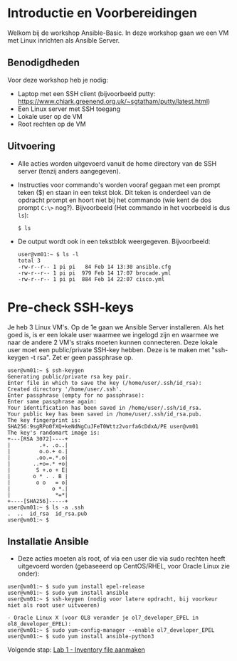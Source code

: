 # Introductie en Voorbereidingen
Welkom bij de workshop Ansible-Basic. In deze workshop gaan we een  VM met Linux inrichten als Ansible Server.  

## Benodigdheden
Voor deze workshop heb je nodig:
- Laptop met een SSH client (bijvoorbeeld putty: https://www.chiark.greenend.org.uk/~sgtatham/putty/latest.html)
- Een Linux server met SSH toegang
- Lokale user op de VM
- Root rechten op de VM

## Uitvoering
- Alle acties worden uitgevoerd vanuit de home directory van de SSH server (tenzij anders aangegeven).
- Instructies voor commando's worden vooraf gegaan met een prompt teken ($) en staan in een tekst blok. Dit teken is onderdeel van de opdracht prompt en hoort niet bij het commando (wie kent de dos prompt ``C:\>`` nog?). Bijvoorbeeld (Het commando in het voorbeeld is dus ``ls``):

  ``$ ls``
  
- De output wordt ook in een tekstblok weergegeven. Bijvoorbeeld:
  ```
  user@vm01:~ $ ls -l
  total 3
  -rw-r--r-- 1 pi pi   84 Feb 14 13:30 ansible.cfg
  -rw-r--r-- 1 pi pi  979 Feb 14 17:07 brocade.yml
  -rw-r--r-- 1 pi pi  884 Feb 14 22:07 cisco.yml
  ```
  
 # Pre-check SSH-keys
 Je heb 3 Linux VM's. Op de 1e gaan we Ansible Server installeren. Als het goed is, is er een lokale user waarmee we ingelogd zijn en waarmee we naar de andere 2 VM's straks moeten kunnen connecteren. Deze lokale user moet een public/private SSH-key hebben. Deze is te maken met "ssh-keygen -t rsa". Zet er geen passphrase op.
   ```
user@vm01:~ $ ssh-keygen
Generating public/private rsa key pair.
Enter file in which to save the key (/home/user/.ssh/id_rsa):
Created directory '/home/user/.ssh'.
Enter passphrase (empty for no passphrase):
Enter same passphrase again:
Your identification has been saved in /home/user/.ssh/id_rsa.
Your public key has been saved in /home/user/.ssh/id_rsa.pub.
The key fingerprint is:
SHA256:9sgRPo0fXQ+keNdNgCuJFeT0Wttz2vorfa6cDdxA/PE user@vm01
The key's randomart image is:
+---[RSA 3072]----+
|         .+. .o..|
|         o.o.+ o.|
|        .oo.=.*.o|
|       ..+o=.* +o|
|        S +.o + E|
|       o * . . B |
|        o o   = o|
|             o *.|
|              *=*|
+----[SHA256]-----+
user@vm01:~ $ ls -a .ssh
.  ..  id_rsa  id_rsa.pub
user@vm01:~ $ 
```

  
 ## Installatie Ansible
- Deze acties moeten als root, of via een user die via sudo rechten heeft uitgevoerd worden (gebaseeerd op CentOS/RHEL, voor Oracle Linux zie onder):
```
user@vm01:~ $ sudo yum install epel-release
user@vm01:~ $ sudo yum install ansible
user@vm01:~ $ ssh-keygen (nodig voor latere opdracht, bij voorkeur niet als root user uitvoeren)

- Oracle Linux X (voor OL8 verander je ol7_developer_EPEL in ol8_developer_EPEL):
user@vm01:~ $ sudo yum-config-manager --enable ol7_developer_EPEL
user@vm01:~ $ sudo yum install ansible-python3

```


  
Volgende stap: [Lab 1 - Inventory file aanmaken](/labs/01_NL_inventory.md)
